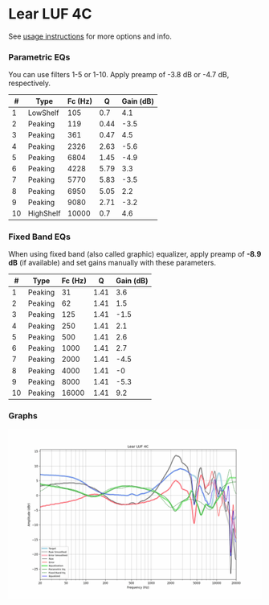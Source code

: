 # Lear LUF 4C
See [usage instructions](https://github.com/jaakkopasanen/AutoEq#usage) for more options and info.

### Parametric EQs
You can use filters 1-5 or 1-10. Apply preamp of -3.8 dB or -4.7 dB, respectively.

|   # | Type      |   Fc (Hz) |    Q |   Gain (dB) |
|-----|-----------|-----------|------|-------------|
|   1 | LowShelf  |       105 | 0.7  |         4.1 |
|   2 | Peaking   |       119 | 0.44 |        -3.5 |
|   3 | Peaking   |       361 | 0.47 |         4.5 |
|   4 | Peaking   |      2326 | 2.63 |        -5.6 |
|   5 | Peaking   |      6804 | 1.45 |        -4.9 |
|   6 | Peaking   |      4228 | 5.79 |         3.3 |
|   7 | Peaking   |      5770 | 5.83 |        -3.5 |
|   8 | Peaking   |      6950 | 5.05 |         2.2 |
|   9 | Peaking   |      9080 | 2.71 |        -3.2 |
|  10 | HighShelf |     10000 | 0.7  |         4.6 |

### Fixed Band EQs
When using fixed band (also called graphic) equalizer, apply preamp of **-8.9 dB** (if available) and set gains manually with these parameters.

|   # | Type    |   Fc (Hz) |    Q |   Gain (dB) |
|-----|---------|-----------|------|-------------|
|   1 | Peaking |        31 | 1.41 |         3.6 |
|   2 | Peaking |        62 | 1.41 |         1.5 |
|   3 | Peaking |       125 | 1.41 |        -1.5 |
|   4 | Peaking |       250 | 1.41 |         2.1 |
|   5 | Peaking |       500 | 1.41 |         2.6 |
|   6 | Peaking |      1000 | 1.41 |         2.7 |
|   7 | Peaking |      2000 | 1.41 |        -4.5 |
|   8 | Peaking |      4000 | 1.41 |        -0   |
|   9 | Peaking |      8000 | 1.41 |        -5.3 |
|  10 | Peaking |     16000 | 1.41 |         9.2 |

### Graphs
![](./Lear%20LUF%204C.png)

